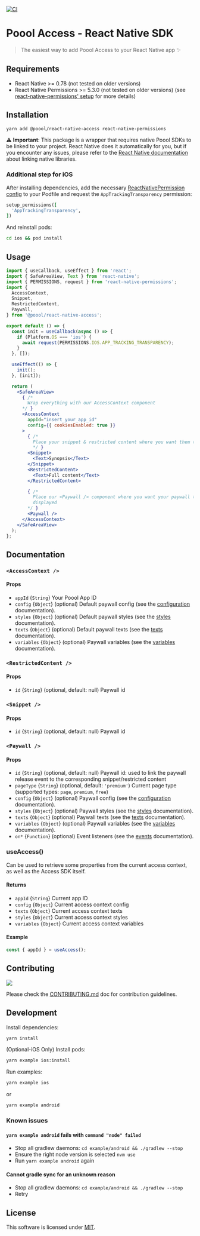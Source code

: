[![CI](https://github.com/p3ol/react-native-access/actions/workflows/ci.yml/badge.svg?branch=master)](https://github.com/p3ol/react-native-access/actions/workflows/ci.yml)

# Poool Access - React Native SDK

> The easiest way to add Poool Access to your React Native app ✨

## Requirements

- React Native >= 0.78 (not tested on older versions)
- React Native Permissions >= 5.3.0 (not tested on older versions) (see [react-native-permissions' setup](https://github.com/zoontek/react-native-permissions) for more details)

## Installation

```bash
yarn add @poool/react-native-access react-native-permissions
```

⚠ **Important**: This package is a wrapper that requires native Poool SDKs to be linked to your project. React Native does it automatically for you, but if you encounter any issues, please refer to the [React Native documentation](https://reactnative.dev/docs/linking-libraries-ios) about linking native libraries.

### Additional step for iOS

After installing dependencies, add the necessary [ReactNativePermission config](https://github.com/zoontek/react-native-permissions/blob/master/README.md#ios) to your Podfile and request the `AppTrackingTransparency` permission:

```ruby
setup_permissions([
  'AppTrackingTransparency',
])
```

And reinstall pods:
```bash
cd ios && pod install
```

## Usage

```jsx
import { useCallback, useEffect } from 'react';
import { SafeAreaView, Text } from 'react-native';
import { PERMISSIONS, request } from 'react-native-permissions';
import {
  AccessContext,
  Snippet,
  RestrictedContent,
  Paywall,
} from '@poool/react-native-access';

export default () => {
  const init = useCallback(async () => {
    if (Platform.OS === 'ios') {
      await request(PERMISSIONS.IOS.APP_TRACKING_TRANSPARENCY);
    }
  }, []);

  useEffect(() => {
    init();
  }, [init]);

  return (
    <SafeAreaView>
      { /*
        Wrap everything with our AccessContext component
      */ }
      <AccessContext
        appId="insert_your_app_id"
        config={{ cookiesEnabled: true }}
      >
        { /*
          Place your snippet & restricted content where you want them to be
          */ }
        <Snippet>
          <Text>Synopsis</Text>
        </Snippet>
        <RestrictedContent>
          <Text>Full content</Text>
        </RestrictedContent>

        { /*
          Place our <Paywall /> component where you want your paywall to be
          displayed
        */ }
        <Paywall />
      </AccessContext>
    </SafeAreaView>
  );
};
```

## Documentation

### `<AccessContext />`

#### Props

- `appId` {`String`} Your Poool App ID
- `config` {`Object`} (optional) Default paywall config (see the [configuration](https://poool.dev/docs/react-native/access/configuration) documentation).
- `styles` {`Object`} (optional) Default paywall styles (see the [styles](https://poool.dev//docs/react-native/access/appearances) documentation).
- `texts` {`Object`} (optional) Default paywall texts (see the [texts](https://poool.dev/docs/react-native/access/texts) documentation).
- `variables` {`Object`} (optional) Paywall variables (see the [variables](https://poool.dev/docs/react-native/access/variables) documentation).

### `<RestrictedContent />`

#### Props

- `id` {`String`} (optional, default: null) Paywall id

### `<Snippet />`

#### Props

- `id` {`String`} (optional, default: null) Paywall id

### `<Paywall />`

#### Props

- `id` {`String`} (optional, default: null) Paywall id: used to link the paywall release event to the corresponding snippet/restricted content
- `pageType` {`String`} (optional, default: `'premium'`) Current page type (supported types: `page`, `premium`, `free`)
- `config` {`Object`} (optional) Paywall config (see the [configuration](https://poool.dev/docs/javascript/access/configuration) documentation).
- `styles` {`Object`} (optional) Paywall styles (see the [styles](https://poool.dev//docs/javascript/access/appearances) documentation).
- `texts` {`Object`} (optional) Paywall texts (see the [texts](https://poool.dev/docs/javascript/access/texts) documentation).
- `variables` {`Object`} (optional) Paywall variables (see the [variables](https://poool.dev/docs/javascript/access/variables) documentation).
- `on*` {`Function`} (optional) Event listeners (see the [events](https://poool.dev/docs/react-native/access/events) documentation).

### useAccess()

Can be used to retrieve some properties from the current access context, as well as the Access SDK itself.

#### Returns

- `appId` {`String`} Current app ID
- `config` {`Object`} Current access context config
- `texts` {`Object`} Current access context texts
- `styles` {`Object`} Current access context styles
- `variables` {`Object`} Current access context variables

#### Example

```js
const { appId } = useAccess();
```

## Contributing

[![](https://contrib.rocks/image?repo=p3ol/react-native-access)](https://github.com/p3ol/react-native-access/graphs/contributors)

Please check the [CONTRIBUTING.md](https://github.com/p3ol/react-native-access/blob/master/CONTRIBUTING.md) doc for contribution guidelines.


## Development

Install dependencies:

```bash
yarn install
```

(Optional-iOS Only) Install pods:

```bash
yarn example ios:install
```

Run examples:

```bash
yarn example ios
```

or

```bash
yarn example android
```

### Known issues

#### `yarn example android` fails with `command "node" failed`

- Stop all gradlew daemons: `cd example/android && ./gradlew --stop`
- Ensure the right node version is selected `nvm use`
- Run `yarn example android` again

#### Cannot gradle sync for an unknown reason

- Stop all gradlew daemons: `cd example/android && ./gradlew --stop`
- Retry

## License

This software is licensed under [MIT](https://github.com/p3ol/react-native-access/blob/master/LICENSE).
